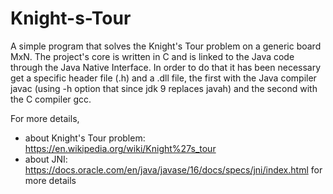 # Knight-s-Tour

A simple program that solves the Knight's Tour problem on a generic board MxN. The project's core is written in C and is linked to the Java code through the Java Native Interface.
In order to do that it has been necessary get a specific header file (.h) and a .dll file, the first with the Java compiler javac (using -h option that since jdk 9 replaces javah) and the second with the C compiler gcc. 

For more details,
- about Knight's Tour problem: https://en.wikipedia.org/wiki/Knight%27s_tour
- about JNI: https://docs.oracle.com/en/java/javase/16/docs/specs/jni/index.html for more details
